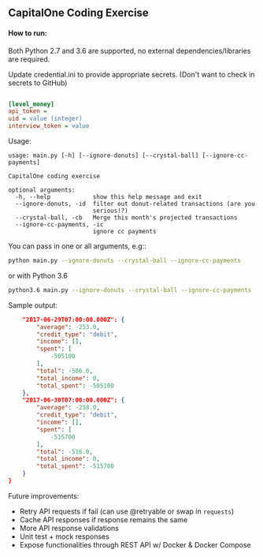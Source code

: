 ## CapitalOne Coding Exercise


#### How to run: 
Both Python 2.7 and 3.6 are supported, no external dependencies/libraries are required.  


Update credential.ini to provide appropriate secrets. (Don't want to check in secrets to GitHub)
```ini

[level_money]
api_token = 
uid = value (integer)
interview_token = value
```

Usage:
```
usage: main.py [-h] [--ignore-donuts] [--crystal-ball] [--ignore-cc-payments]

CapitalOne coding exercise

optional arguments:
  -h, --help            show this help message and exit
  --ignore-donuts, -id  filter out donut-related transactions (are you
                        serious!?)
  --crystal-ball, -cb   Merge this month's projected transactions
  --ignore-cc-payments, -ic
                        ignore cc payments
```

You can pass in one or all arguments, e.g::
```bash
python main.py --ignore-donuts --crystal-ball --ignore-cc-payments
```

or with Python 3.6
```bash
python3.6 main.py --ignore-donuts --crystal-ball --ignore-cc-payments
```

Sample output:
```json
    "2017-06-29T07:00:00.000Z": {
        "average": -253.0,
        "credit_type": "debit",
        "income": [],
        "spent": [
            -505100
        ],
        "total": -506.0,
        "total_income": 0,
        "total_spent": -505100
    },
    "2017-06-30T07:00:00.000Z": {
        "average": -258.0,
        "credit_type": "debit",
        "income": [],
        "spent": [
            -515700
        ],
        "total": -516.0,
        "total_income": 0,
        "total_spent": -515700
    }
}
```

Future improvements: 
- Retry API requests if fail (can use @retryable or swap in ```requests```)
- Cache API responses if response remains the same
- More API response validations
- Unit test + mock responses
- Expose functionalities through REST API w/ Docker & Docker Compose